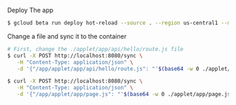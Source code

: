 Deploy The app

```bash
$ gcloud beta run deploy hot-reload --source . --region us-central1 --max 1
```


Change a file and sync it to the container
```bash
# First, change the ./applet/app/api/hello/route.js file
$ curl -X POST http://localhost:8080/sync \
   -H "Content-Type: application/json" \
   -d '{"/app/applet/app/api/hello/route.js": "'$(base64 -w 0 ./applet/app/api/hello/route.js)'"}'

$ curl -X POST http://localhost:8080/sync \
   -H "Content-Type: application/json" \
   -d '{"/app/applet/app/page.js": "'$(base64 -w 0 ./applet/app/page.js)'"}'
```
